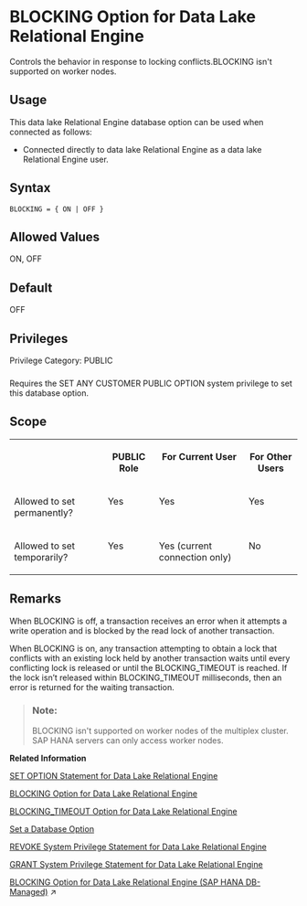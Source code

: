<!-- loioa62e391684f21015b33ae00f1e29d81a -->

# BLOCKING Option for Data Lake Relational Engine

Controls the behavior in response to locking conflicts.BLOCKING isn't supported on worker nodes.



<a name="loioa62e391684f21015b33ae00f1e29d81a__section_fq2_gpq_znb"/>

## Usage

This data lake Relational Engine database option can be used when connected as follows:

-   Connected directly to data lake Relational Engine as a data lake Relational Engine user.



<a name="loioa62e391684f21015b33ae00f1e29d81a__blocking_section1"/>

## Syntax

```
BLOCKING = { ON | OFF }
```



<a name="loioa62e391684f21015b33ae00f1e29d81a__section_mzg_b4y_brb"/>

## Allowed Values

ON, OFF



<a name="loioa62e391684f21015b33ae00f1e29d81a__blocking_default1"/>

## Default

OFF



<a name="loioa62e391684f21015b33ae00f1e29d81a__blocking_priv1"/>

## Privileges

Privilege Category: PUBLIC



### 

Requires the SET ANY CUSTOMER PUBLIC OPTION system privilege to set this database option.



<a name="loioa62e391684f21015b33ae00f1e29d81a__blocking_scope1"/>

## Scope


<table>
<tr>
<th valign="top">

 

</th>
<th valign="top">

PUBLIC Role

</th>
<th valign="top">

For Current User

</th>
<th valign="top">

For Other Users

</th>
</tr>
<tr>
<td valign="top">

Allowed to set permanently?

</td>
<td valign="top">

Yes

</td>
<td valign="top">

Yes

</td>
<td valign="top">

Yes

</td>
</tr>
<tr>
<td valign="top">

Allowed to set temporarily?

</td>
<td valign="top">

Yes

</td>
<td valign="top">

Yes \(current connection only\)

</td>
<td valign="top">

No

</td>
</tr>
</table>



<a name="loioa62e391684f21015b33ae00f1e29d81a__blocking_remarks1"/>

## Remarks

When BLOCKING is off, a transaction receives an error when it attempts a write operation and is blocked by the read lock of another transaction.

When BLOCKING is on, any transaction attempting to obtain a lock that conflicts with an existing lock held by another transaction waits until every conflicting lock is released or until the BLOCKING\_TIMEOUT is reached. If the lock isn’t released within BLOCKING\_TIMEOUT milliseconds, then an error is returned for the waiting transaction.

> ### Note:  
> BLOCKING isn't supported on worker nodes of the multiplex cluster. SAP HANA servers can only access worker nodes.

**Related Information**  


[SET OPTION Statement for Data Lake Relational Engine](../080-sql-statements/set-option-statement-for-data-lake-relational-engine-a625da7.md "Changes options that affect the behavior of the database and its compatibility with Transact-SQL. Setting the value of an option can change the behavior for all users or an individual user, in either a temporary or permanent scope.")

[BLOCKING Option for Data Lake Relational Engine](blocking-option-for-data-lake-relational-engine-a62e391.md "Controls the behavior in response to locking conflicts. BLOCKING isn't supported on worker nodes.")

[BLOCKING\_TIMEOUT Option for Data Lake Relational Engine](blocking-timeout-option-for-data-lake-relational-engine-a31619c.md "Controls the length of time a transaction waits to obtain a lock. BLOCKING_TIMEOUT is only supported when connectd directly to the co-ordinator.")

[Set a Database Option](set-a-database-option-0dcb893.md "You set options with the SET OPTION statement.")

[REVOKE System Privilege Statement for Data Lake Relational Engine](../080-sql-statements/revoke-system-privilege-statement-for-data-lake-relational-engine-a3eadda.md "Removes specific system privileges from specific users and the right to administer the privilege.")

[GRANT System Privilege Statement for Data Lake Relational Engine](../080-sql-statements/grant-system-privilege-statement-for-data-lake-relational-engine-a3dfcb0.md "Grants specific system privileges to users or roles, with or without administrative rights.")

[BLOCKING Option for Data Lake Relational Engine (SAP HANA DB-Managed)](https://help.sap.com/viewer/a898e08b84f21015969fa437e89860c8/2024_1_QRC/en-US/c5646d5b730a431dacb60c07624d25db.html "Controls the behavior in response to locking conflicts. BLOCKING isn't supported on worker nodes.") :arrow_upper_right:

